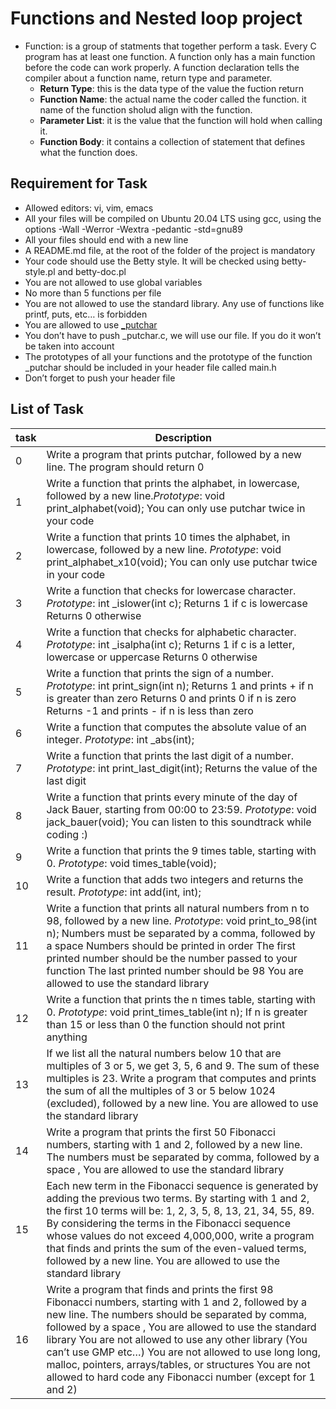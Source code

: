 # Functions and Nested loop project
- Function: is a group of statments that together perform a task. Every C program has at least one function. A function only has a main function before the code can work properly. A function declaration tells the compiler about a function name, return type and parameter. 
	- **Return Type**: this is the data type of the value the fuction return
	- **Function Name**: the actual name the coder called the function. it name of the function sholud align with the function.
	- **Parameter List**: it is the value that the function will hold when calling it.
	- **Function Body**: it contains a collection of statement that defines what the function does.
## Requirement for Task
- Allowed editors: vi, vim, emacs
- All your files will be compiled on Ubuntu 20.04 LTS using gcc, using the options -Wall -Werror -Wextra -pedantic -std=gnu89
- All your files should end with a new line
- A README.md file, at the root of the folder of the project is mandatory
- Your code should use the Betty style. It will be checked using betty-style.pl and betty-doc.pl
- You are not allowed to use global variables
- No more than 5 functions per file
- You are not allowed to use the standard library. Any use of functions like printf, puts, etc… is forbidden
- You are allowed to use [\_putchar](https://github.com/holbertonschool/_putchar.c/blob/master/_putchar.c)
- You don’t have to push _putchar.c, we will use our file. If you do it won’t be taken into account
- The prototypes of all your functions and the prototype of the function _putchar should be included in your header file called main.h
- Don’t forget to push your header file
## List of Task

|task| Description|
|---|---|
|0| Write a program that prints putchar, followed by a new line. The program should return 0|
|1| Write a function that prints the alphabet, in lowercase, followed by a new line.*Prototype*: void print_alphabet(void); You can only use putchar twice in your code|
|2| Write a function that prints 10 times the alphabet, in lowercase, followed by a new line. _Prototype_: void print_alphabet_x10(void); You can only use putchar twice in your code|
|3| Write a function that checks for lowercase character. _Prototype_: int _islower(int c); Returns 1 if c is lowercase Returns 0 otherwise|
|4| Write a function that checks for alphabetic character. _Prototype_: int _isalpha(int c); Returns 1 if c is a letter, lowercase or uppercase Returns 0 otherwise|
|5| Write a function that prints the sign of a number. _Prototype_: int print_sign(int n); Returns 1 and prints + if n is greater than zero Returns 0 and prints 0 if n is zero Returns -1 and prints - if n is less than zero|
|6| Write a function that computes the absolute value of an integer. _Prototype_: int _abs(int);|
|7| Write a function that prints the last digit of a number. _Prototype_: int print_last_digit(int); Returns the value of the last digit|
|8| Write a function that prints every minute of the day of Jack Bauer, starting from 00:00 to 23:59. _Prototype_: void jack_bauer(void); You can listen to this soundtrack while coding :)|
|9| Write a function that prints the 9 times table, starting with 0. _Prototype_: void times_table(void);|
|10| Write a function that adds two integers and returns the result. _Prototype_: int add(int, int);|
|11| Write a function that prints all natural numbers from n to 98, followed by a new line. _Prototype_: void print_to_98(int n); Numbers must be separated by a comma, followed by a space Numbers should be printed in order The first printed number should be the number passed to your function The last printed number should be 98 You are allowed to use the standard library|
|12| Write a function that prints the n times table, starting with 0. _Prototype_: void print_times_table(int n); If n is greater than 15 or less than 0 the function should not print anything|
|13| If we list all the natural numbers below 10 that are multiples of 3 or 5, we get 3, 5, 6 and 9. The sum of these multiples is 23. Write a program that computes and prints the sum of all the multiples of 3 or 5 below 1024 (excluded), followed by a new line. You are allowed to use the standard library|
|14| Write a program that prints the first 50 Fibonacci numbers, starting with 1 and 2, followed by a new line. The numbers must be separated by comma, followed by a space ,  You are allowed to use the standard library|
|15| Each new term in the Fibonacci sequence is generated by adding the previous two terms. By starting with 1 and 2, the first 10 terms will be: 1, 2, 3, 5, 8, 13, 21, 34, 55, 89. By considering the terms in the Fibonacci sequence whose values do not exceed 4,000,000, write a program that finds and prints the sum of the even-valued terms, followed by a new line. You are allowed to use the standard library|
|16| Write a program that finds and prints the first 98 Fibonacci numbers, starting with 1 and 2, followed by a new line. The numbers should be separated by comma, followed by a space , You are allowed to use the standard library You are not allowed to use any other library (You can’t use GMP etc…) You are not allowed to use long long, malloc, pointers, arrays/tables, or structures You are not allowed to hard code any Fibonacci number (except for 1 and 2)|
